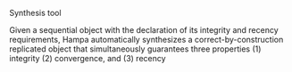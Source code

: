 Synthesis tool

Given a sequential object with the declaration of its integrity and recency requirements, Hampa automatically synthesizes a correct-by-construction replicated object that simultaneously guarantees three properties (1) integrity (2) convergence, and (3) recency